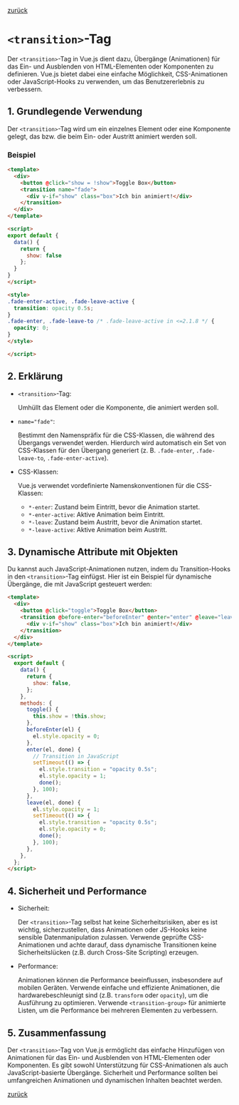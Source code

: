 [zurück](../Readme.md)

# `<transition>`-Tag

Der `<transition>`-Tag in Vue.js dient dazu, Übergänge (Animationen) für das Ein- und Ausblenden von HTML-Elementen oder Komponenten zu definieren. Vue.js bietet dabei eine einfache Möglichkeit, CSS-Animationen oder JavaScript-Hooks zu verwenden, um das Benutzererlebnis zu verbessern.

## 1. Grundlegende Verwendung

Der `<transition>`-Tag wird um ein einzelnes Element oder eine Komponente gelegt, das bzw. die beim Ein- oder Austritt animiert werden soll.

### Beispiel

```html
<template>
  <div>
    <button @click="show = !show">Toggle Box</button>
    <transition name="fade">
      <div v-if="show" class="box">Ich bin animiert!</div>
    </transition>
  </div>
</template>

<script>
export default {
  data() {
    return {
      show: false
    };
  }
}
</script>

<style>
.fade-enter-active, .fade-leave-active {
  transition: opacity 0.5s;
}
.fade-enter, .fade-leave-to /* .fade-leave-active in <=2.1.8 */ {
  opacity: 0;
}
</style>

</script>
```

## 2. Erklärung

- `<transition>`-Tag:

  Umhüllt das Element oder die Komponente, die animiert werden soll.

- `name="fade"`:

  Bestimmt den Namenspräfix für die CSS-Klassen, die während des Übergangs verwendet werden. Hierdurch wird automatisch ein Set von CSS-Klassen für den Übergang generiert (z. B. `.fade-enter`, `.fade-leave-to`, `.fade-enter-active`).

- CSS-Klassen:

  Vue.js verwendet vordefinierte Namenskonventionen für die CSS-Klassen:

  - `*-enter`: Zustand beim Eintritt, bevor die Animation startet.
  - `*-enter-active`: Aktive Animation beim Eintritt.
  - `*-leave`: Zustand beim Austritt, bevor die Animation startet.
  - `*-leave-active`: Aktive Animation beim Austritt.

## 3. Dynamische Attribute mit Objekten

Du kannst auch JavaScript-Animationen nutzen, indem du Transition-Hooks in den `<transition>`-Tag einfügst. Hier ist ein Beispiel für dynamische Übergänge, die mit JavaScript gesteuert werden:

```html
<template>
  <div>
    <button @click="toggle">Toggle Box</button>
    <transition @before-enter="beforeEnter" @enter="enter" @leave="leave">
      <div v-if="show" class="box">Ich bin animiert!</div>
    </transition>
  </div>
</template>

<script>
  export default {
    data() {
      return {
        show: false,
      };
    },
    methods: {
      toggle() {
        this.show = !this.show;
      },
      beforeEnter(el) {
        el.style.opacity = 0;
      },
      enter(el, done) {
        // Transition in JavaScript
        setTimeout(() => {
          el.style.transition = "opacity 0.5s";
          el.style.opacity = 1;
          done();
        }, 100);
      },
      leave(el, done) {
        el.style.opacity = 1;
        setTimeout(() => {
          el.style.transition = "opacity 0.5s";
          el.style.opacity = 0;
          done();
        }, 100);
      },
    },
  };
</script>
```

## 4. Sicherheit und Performance

- Sicherheit:

  Der `<transition>`-Tag selbst hat keine Sicherheitsrisiken, aber es ist wichtig, sicherzustellen, dass Animationen oder JS-Hooks keine sensible Datenmanipulation zulassen. Verwende geprüfte CSS-Animationen und achte darauf, dass dynamische Transitionen keine Sicherheitslücken (z.B. durch Cross-Site Scripting) erzeugen.

- Performance:

  Animationen können die Performance beeinflussen, insbesondere auf mobilen Geräten. Verwende einfache und effiziente Animationen, die hardwarebeschleunigt sind (z.B. `transform` oder `opacity`), um die Ausführung zu optimieren. Verwende `<transition-group>` für animierte Listen, um die Performance bei mehreren Elementen zu verbessern.

## 5. Zusammenfassung

Der `<transition>`-Tag von Vue.js ermöglicht das einfache Hinzufügen von Animationen für das Ein- und Ausblenden von HTML-Elementen oder Komponenten. Es gibt sowohl Unterstützung für CSS-Animationen als auch JavaScript-basierte Übergänge. Sicherheit und Performance sollten bei umfangreichen Animationen und dynamischen Inhalten beachtet werden.

[zurück](../Readme.md)
